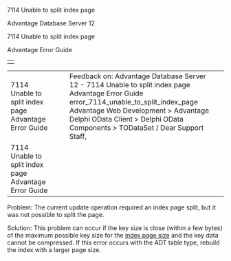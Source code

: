 7114 Unable to split index page




Advantage Database Server 12  

7114 Unable to split index page

Advantage Error Guide

|  |
| --- |
|  |

|  |  |  |  |  |
| --- | --- | --- | --- | --- |
| 7114 Unable to split index page  Advantage Error Guide |  |  | Feedback on: Advantage Database Server 12 - 7114 Unable to split index page Advantage Error Guide error\_7114\_unable\_to\_split\_index\_page Advantage Web Development > Advantage Delphi OData Client > Delphi OData Components > TODataSet / Dear Support Staff, |  |
| 7114 Unable to split index page  Advantage Error Guide |  |  |  |  |

Problem: The current update operation required an index page split, but it was not possible to split the page.

Solution: This problem can occur if the key size is close (within a few bytes) of the maximum possible key size for the [index page size](master_index_page_size.htm) and the key data cannot be compressed. If this error occurs with the ADT table type, rebuild the index with a larger page size.